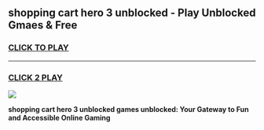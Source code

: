 
## shopping cart hero 3 unblocked - Play Unblocked Gmaes & Free
<h3>
<a href="https://news.freeplayer.one?title=shopping_cart_hero_3_unblocked&ref=23F">CLICK TO PLAY</a></h3>
<hr>

<h3>
<a href="https://news.freeplayer.one?title=shopping_cart_hero_3_unblocked&ref=23F">CLICK 2 PLAY</a>
  
</h3>

<a href="https://news.freeplayer.one?title=shopping_cart_hero_3_unblocked&ref=23F/"><img src="https://clearcache.store/games.png"></a>


**shopping cart hero 3 unblocked games unblocked: Your Gateway to Fun and Accessible Online Gaming**
